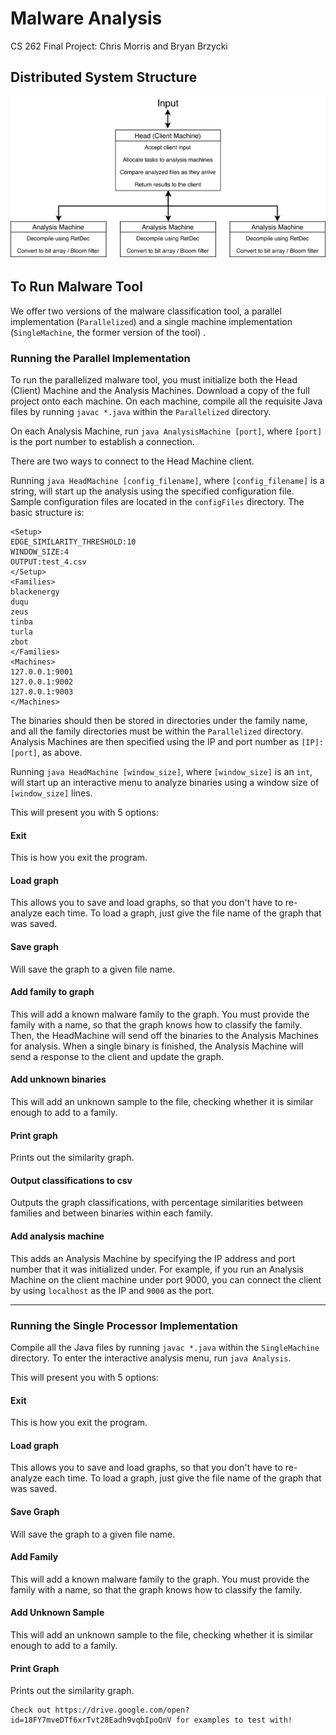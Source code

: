 # Malware Analysis

CS 262 Final Project: Chris Morris and Bryan Brzycki

## Distributed System Structure

![alt text](Malware-Analysis-Distributed-Block-Diagram.png "Distributed System Structure")

## To Run Malware Tool

We offer two versions of the malware classification tool, a parallel implementation (`Parallelized`) and a single machine implementation (`SingleMachine`, the former version of the tool) .

### Running the Parallel Implementation

To run the parallelized malware tool, you must initialize both the Head (Client) Machine and the Analysis Machines. Download a copy of the full project onto each machine. On each machine, compile all the requisite Java files by running `javac *.java` within the `Parallelized` directory.

On each Analysis Machine, run `java AnalysisMachine [port]`, where `[port]` is the port number to establish a connection.

There are two ways to connect to the Head Machine client. 

Running `java HeadMachine [config_filename]`, where `[config_filename]` is a string, will start up the analysis using the specified configuration file. Sample configuration files are located in the `configFiles` directory. The basic structure is:
```
<Setup>
EDGE_SIMILARITY_THRESHOLD:10
WINDOW_SIZE:4
OUTPUT:test_4.csv
</Setup>
<Families>
blackenergy
duqu
zeus
tinba
turla
zbot
</Families>
<Machines>
127.0.0.1:9001
127.0.0.1:9002
127.0.0.1:9003
</Machines>
```
The binaries should then be stored in directories under the family name, and all the family directories must be within the `Parallelized` directory. Analysis Machines are then specified using the IP and port number as `[IP]:[port]`, as above.

Running `java HeadMachine [window_size]`, where `[window_size]` is an `int`, will start up an interactive menu to analyze binaries using a window size of `[window_size]` lines. 

This will present you with 5 options:

#### Exit

This is how you exit the program.

#### Load graph

This allows you to save and load graphs, so that you don't have to re-analyze each time. To load a graph, just give the file name of the graph that was saved.

#### Save graph

Will save the graph to a given file name.

#### Add family to graph

This will add a known malware family to the graph. You must provide the family with a name, so that the graph knows how to classify the family. Then, the HeadMachine will send off the binaries to the Analysis Machines for analysis. When a single binary is finished, the Analysis Machine will send a response to the client and update the graph.

#### Add unknown binaries

This will add an unknown sample to the file, checking whether it is similar enough to add to a family.

#### Print graph

Prints out the similarity graph.

#### Output classifications to csv

Outputs the graph classifications, with percentage similarities between families and between binaries within each family.

#### Add analysis machine

This adds an Analysis Machine by specifying the IP address and port number that it was initialized under. For example, if you run an Analysis Machine on the client machine under port 9000, you can connect the client by using `localhost` as the IP and `9000` as the port.

---

### Running the Single Processor Implementation

Compile all the Java files by running `javac *.java` within the `SingleMachine` directory. To enter the interactive analysis menu, run `java Analysis`.

This will present you with 5 options:

#### Exit

This is how you exit the program.

#### Load graph

This allows you to save and load graphs, so that you don't have to re-analyze each time. To load a graph, just give the file name of the graph that was saved.

#### Save Graph

Will save the graph to a given file name.

#### Add Family

This will add a known malware family to the graph. You must provide the family with a name, so that the graph knows how to classify the family.

#### Add Unknown Sample

This will add an unknown sample to the file, checking whether it is similar enough to add to a family.

#### Print Graph

Prints out the similarity graph.

	Check out https://drive.google.com/open?id=18FY7mveDTf6xrTvt28Eadh9vqbIpoQnV for examples to test with!
